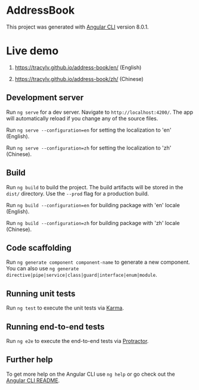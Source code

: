 # AddressBook

This project was generated with [Angular CLI](https://github.com/angular/angular-cli) version 8.0.1.

# Live demo

1.  https://tracylv.github.io/address-book/en/  (English)

2.  https://tracylv.github.io/address-book/zh/  (Chinese)

## Development server

Run `ng serve` for a dev server. Navigate to `http://localhost:4200/`. The app will automatically reload if you change any of the source files.

Run `ng serve --configuration=en` for setting the localization to 'en' (English).

Run `ng serve --configuration=zh` for setting the localization to 'zh' (Chinese).

## Build

Run `ng build` to build the project. The build artifacts will be stored in the `dist/` directory. Use the `--prod` flag for a production build.

Run `ng build --configuration=en` for building package with 'en' locale (English).

Run `ng build --configuration=zh` for building package with 'zh' locale (Chinese).

## Code scaffolding

Run `ng generate component component-name` to generate a new component. You can also use `ng generate directive|pipe|service|class|guard|interface|enum|module`.

## Running unit tests

Run `ng test` to execute the unit tests via [Karma](https://karma-runner.github.io).

## Running end-to-end tests

Run `ng e2e` to execute the end-to-end tests via [Protractor](http://www.protractortest.org/).

## Further help

To get more help on the Angular CLI use `ng help` or go check out the [Angular CLI README](https://github.com/angular/angular-cli/blob/master/README.md).

